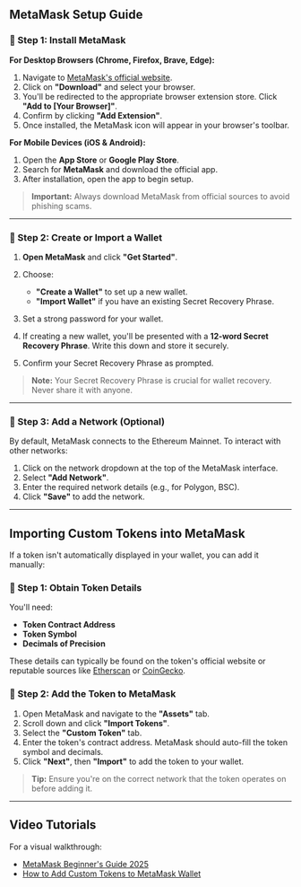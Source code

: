 ## MetaMask Setup Guide

### 🔹 Step 1: Install MetaMask

**For Desktop Browsers (Chrome, Firefox, Brave, Edge):**

1. Navigate to [MetaMask's official website](https://metamask.io/).
2. Click on **"Download"** and select your browser.
3. You'll be redirected to the appropriate browser extension store. Click **"Add to \[Your Browser]"**.
4. Confirm by clicking **"Add Extension"**.
5. Once installed, the MetaMask icon will appear in your browser's toolbar.

**For Mobile Devices (iOS & Android):**

1. Open the **App Store** or **Google Play Store**.
2. Search for **MetaMask** and download the official app.
3. After installation, open the app to begin setup.

> **Important:** Always download MetaMask from official sources to avoid phishing scams.

---

### 🔹 Step 2: Create or Import a Wallet

1. **Open MetaMask** and click **"Get Started"**.
2. Choose:

   * **"Create a Wallet"** to set up a new wallet.
   * **"Import Wallet"** if you have an existing Secret Recovery Phrase.
3. Set a strong password for your wallet.
4. If creating a new wallet, you'll be presented with a **12-word Secret Recovery Phrase**. Write this down and store it securely.
5. Confirm your Secret Recovery Phrase as prompted.

> **Note:** Your Secret Recovery Phrase is crucial for wallet recovery. Never share it with anyone.

---

### 🔹 Step 3: Add a Network (Optional)

By default, MetaMask connects to the Ethereum Mainnet. To interact with other networks:

1. Click on the network dropdown at the top of the MetaMask interface.
2. Select **"Add Network"**.
3. Enter the required network details (e.g., for Polygon, BSC).
4. Click **"Save"** to add the network.

---

## Importing Custom Tokens into MetaMask

If a token isn't automatically displayed in your wallet, you can add it manually:

### 🔹 Step 1: Obtain Token Details

You'll need:

* **Token Contract Address**
* **Token Symbol**
* **Decimals of Precision**

These details can typically be found on the token's official website or reputable sources like [Etherscan](https://etherscan.io/) or [CoinGecko](https://www.coingecko.com/).

### 🔹 Step 2: Add the Token to MetaMask

1. Open MetaMask and navigate to the **"Assets"** tab.
2. Scroll down and click **"Import Tokens"**.
3. Select the **"Custom Token"** tab.
4. Enter the token's contract address. MetaMask should auto-fill the token symbol and decimals.
5. Click **"Next"**, then **"Import"** to add the token to your wallet.

> **Tip:** Ensure you're on the correct network that the token operates on before adding it.

---

## Video Tutorials

For a visual walkthrough:

* [MetaMask Beginner's Guide 2025](https://www.youtube.com/watch?v=mCj7ZCFAjVQ)
* [How to Add Custom Tokens to MetaMask Wallet](https://www.youtube.com/watch?v=qCchRKEVDU4)